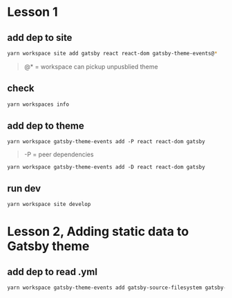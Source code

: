 # Lesson 1

## add dep to site

```sh
yarn workspace site add gatsby react react-dom gatsby-theme-events@*
```

> @\* = workspace can pickup unpusblied theme

## check

```sh
yarn workspaces info
```

## add dep to theme

```
yarn workspace gatsby-theme-events add -P react react-dom gatsby
```

> -P = peer dependencies

```
yarn workspace gatsby-theme-events add -D react react-dom gatsby
```

## run dev

```
yarn workspace site develop
```

# Lesson 2, Adding static data to Gatsby theme

## add dep to read .yml

```sh
yarn workspace gatsby-theme-events add gatsby-source-filesystem gatsby-transformer-yaml
```
